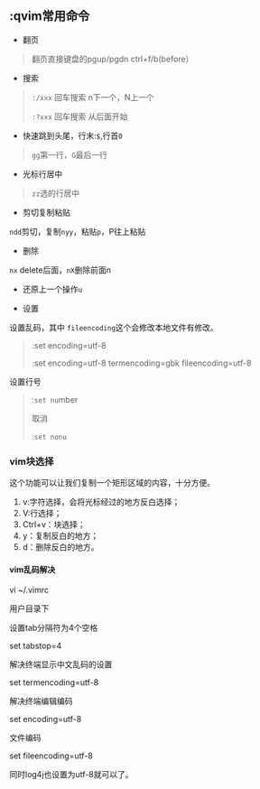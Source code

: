 ## :qvim常用命令

- 翻页

> 翻页直接键盘的pgup/pgdn  ctrl+f/b(before）

- 搜索

> `:/xxx` 回车搜索  n下一个，N上一个
>
> `:?xxx` 回车搜索 从后面开始

- 快速跳到头尾，行末:`$`,行首`0`

> `gg`第一行，`G`最后一行

- 光标行居中

> `zz`选的行居中

- 剪切复制粘贴

`ndd`剪切，复制`nyy`，粘贴`p`，P往上粘贴

- 删除

`nx` delete后面，`nX`删除前面n

- 还原上一个操作`u`

- 设置

设置乱码，其中 `fileencoding`这个会修改本地文件有修改。

> :set encoding=utf-8
>
> :set encoding=utf-8 termencoding=gbk fileencoding=utf-8 

设置行号

> :`set nu`mber
>
> 取消
>
> :`set nonu`

### vim块选择

这个功能可以让我们复制一个矩形区域的内容，十分方便。

1. v:字符选择，会将光标经过的地方反白选择；
2. V:行选择；
3. Ctrl+v：块选择；
4. y：复制反白的地方；
5. d：删除反白的地方。

#### vim乱码解决

 vi ~/.vimrc 

用户目录下

设置tab分隔符为4个空格

set tabstop=4

解决终端显示中文乱码的设置

set termencoding=utf-8

解决终端编辑编码

set encoding=utf-8

文件编码

set fileencoding=utf-8

同时log4j也设置为utf-8就可以了。